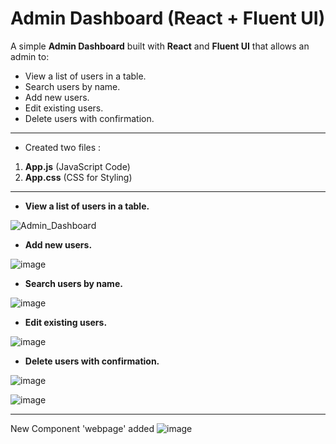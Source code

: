# Admin Dashboard (React + Fluent UI)

A simple **Admin Dashboard** built with **React** and **Fluent UI** that allows an admin to:
- View a list of users in a table.
- Search users by name.
- Add new users.
- Edit existing users.
- Delete users with confirmation.

 *************************************************************************************************** 


- Created two files :
1. **App.js** (JavaScript Code)
2. **App.css** (CSS for Styling)


*****************************************************************************************************


- **View a list of users in a table.**
  
![Admin_Dashboard](https://github.com/user-attachments/assets/6a6b4fa6-5dfb-4c52-b443-362c55df200a)



- **Add new users.**
  
![image](https://github.com/user-attachments/assets/e52572b8-6f6d-43a3-a1f2-9226a740c5ff)



- **Search users by name.**
  
![image](https://github.com/user-attachments/assets/78c60b2b-4735-4da8-a1d1-c2432a09ba27)


- **Edit existing users.**
  
![image](https://github.com/user-attachments/assets/ff22aeb1-f7f2-490f-8d88-3bf01837bcf7)


- **Delete users with confirmation.**
  
![image](https://github.com/user-attachments/assets/12d2c724-efea-4cac-83d2-942e6aaaeef2)

![image](https://github.com/user-attachments/assets/fd38c459-543b-441b-b381-b090a802113c)


*******************************************************************************************************************

New Component 'webpage' added
![image](https://github.com/user-attachments/assets/3dc45a2e-b155-432b-b5fc-47e9049b5ef7)

